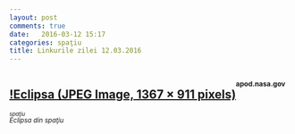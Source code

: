 ```yaml
---
layout: post
comments: true
date:   2016-03-12 15:17
categories: spaţiu
title: Linkurile zilei 12.03.2016
---
```

## [!Eclipsa (JPEG Image, 1367 × 911 pixels)](http://apod.nasa.gov/apod/image/1603/eclipse_epc_2016068_4.jpg)<sup><sup><sup>apod.nasa.gov</sup></sup></sup>  
_<sup><sup>spaţiu</sup></sup>_  
_<sup>Eclipsa din spaţiu</sup>_  



